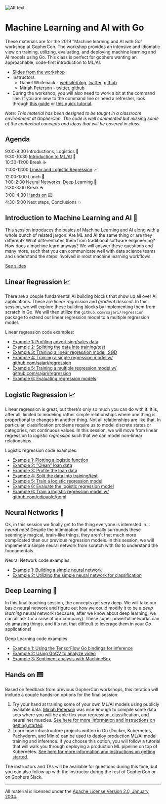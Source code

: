 ![Alt text](https://docs.google.com/drawings/d/e/2PACX-1vT37glyZXd8ViXedt0LCSpzsbWCUSSLhWuR3o5_74tL92fh7zeIo3hVtCzhnpw8IeWAM-KcI419cIkm/pub?w=745&h=310)

# Machine Learning and AI with Go

These materials are for the 2019 "Machine learning and AI with Go" workshop at GopherCon. The workshop provides an intensive and idiomatic view on training, utilizing, evaluating, and deploying machine learning and AI models using Go. This class is perfect for gophers wanting an approachable, code-first introduction to ML/AI.

- [Slides from the workshop](https://docs.google.com/presentation/d/1igJntH89r0qT3BhD-91AewOKz9CZ9FWfOmmicxino7k/edit?usp=sharing)
- Instructors 
  - Daniel Whitenack - [website/blog](http://www.datadan.io/), [twitter](https://twitter.com/dwhitena), [github](https://github.com/dwhitena)
  - Miriah Peterson - [twitter](https://twitter.com/captainnobody1), [github](https://github.com/Soypete)
- During the workshop, you will also need to work a bit at the command line. If you are new to the command line or need a refresher, look through [this guide](http://bit.ly/2SytJAR) or [this quick tutorial](https://lifehacker.com/5633909/who-needs-a-mouse-learn-to-use-the-command-line-for-almost-anything).

*Note: This material has been designed to be taught in a classroom environment at GopherCon. The code is well commented but missing some of the contextual concepts and ideas that will be covered in class.*

## Agenda

9:00-9:30 Introductions, Logistics 🎤   
9:30-10:30 [Introduction to ML/AI](#introduction-to-machine-learning-and-ai-) 🧠   
10:30-11:00 Break ☕   
11:00-12:00 [Linear and Logistic Regression](#linear-regression-) 📈   
12:00-1:00 Lunch 🍕   
1:00-2:00 [Neural Networks, Deep Learning](#neural-networks-) 🤖   
2:30-3:00 Break ☕   
3:00-4:30 [Hands on](#hands-on-%EF%B8%8F) ⌨️   
4:30-5:00 Next steps, Conclusions 💥   

## Introduction to Machine Learning and AI 🧠

This session introduces the basics of Machine Learning and AI along with a whole bunch of related jargon. Are ML and AI the same thing or are they different? What differentiates them from traditional software engineering? How does a machine learn anyway? We will answer these questions and many more, such that you can communicate well with data science teams and understand the steps involved in most machine learning workflows.

[See slides](https://docs.google.com/presentation/d/1igJntH89r0qT3BhD-91AewOKz9CZ9FWfOmmicxino7k/edit?usp=sharing)

## Linear Regression 📈

There are a couple fundamental AI building blocks that show up all over AI applications. These are _linear regression_ and _gradient descent_. In this session, we will explore these building blocks by implementing them from scratch in Go. We will then utilize the `github.com/sajari/regression` package to extend our linear regression model to a multiple regression model.

Linear regression code examples:

- [Example 1: Profiling advertising/sales data](linear_regression/example1/example1.go)
- [Example 2: Splitting the data into training/test](linear_regression/example2/example2.go)
- [Example 3: Training a linear regression model, SGD](linear_regression/example3/example3.go)
- [Example 4: Training a single regression model w/ github.com/sajari/regression](linear_regression/example4/example4.go)
- [Example 5: Training a multiple regression model w/ github.com/sajari/regression](linear_regression/example5/example5.go)
- [Example 6: Evaluating regression models](linear_regression/example6/example6.go)

## Logistic Regression 📈

Linear regression is great, but there's only so much you can do with it. It is, after all, limited to modeling rather simple relationships where one thing is proportional to changes in another thing. Not all relationships are like that. In particular, classification problems require us to model discrete states or categories, not continuous values. In this session, we will move from linear regression to _logistic regression_ such that we can model non-linear relationships.

Logistic regression code examples:

- [Example 1: Plotting a logistic function](logistic_regression/example1/example1.go)
- [Example 2: "Clean" loan data](logistic_regression/example2/example2.go)
- [Example 3: Profile the loan data](logistic_regression/example3/example3.go)
- [Example 4: Split the data into training/test](logistic_regression/example4/example4.go)
- [Example 5: Train a logistic regression model](logistic_regression/example5/example5.go)
- [Example 6: Evaluate the logistic regression model](logistic_regression/example6/example6.go)
- [Example 6: Train a logistic regression model w/ github.com/cdipaolo/goml](logistic_regression/example7/example7.go)

## Neural Networks 🤖

Ok, in this session we finally get to the thing everyone is interested in... _neural nets_! Despite the intimidation that normally surrounds these seemingly magical, brain-like things, they aren't that much more complicated than our previous regression models. In this session, we will implement a simple neural network from scratch with Go to understand the fundamentals.

Neural Network code examples:

- [Example 1: Building a simple neural network](neural_networks/example1/example1.go)
- [Example 2: Utilizing the simple neural network for classification](neural_networks/example2/example2.go)

## Deep Learning 🤖

In this final teaching session, the concepts get very deep. We will take our basic neural network and figure out how we could modify it to be a _deep learning_ neural network (because, after we know about deep learning, we can all ask for a raise at our company). These super powerful networks can do amazing things, and it's not that difficult to leverage them in your Go applications!

Deep Learning code examples:

- [Example 1: Using the TensorFlow Go bindings for inference](deep_learning/example1/example1.go)
- [Example 2: Using GoCV to analyze video](deep_learning/example2/example2.go)
- [Example 3: Sentiment analysis with MachineBox](deep_learning/example3/example3.go)

## Hands on ⌨️ 

Based on feedback from previous GopherCon workshops, this iteration will include a couple hands-on options for the final session:

1. Try your hand at training some of your own ML/AI models using publicly available data. [Miriah Peterson](https://github.com/Soypete) was nice enough to compile some data sets where you will be able flex your regression, classification, and neural net muscles. [See here for more information and instructions on getting started](projects.md).
2. Learn how infrastructure projects written in Go (Docker, Kubernetes, Pachyderm, and Minio) can be used to deploy production ML/AI model training and inference. If you choose this option, you will follow a tutorial that will walk you through deploying a production ML pipeline on top of Kubernetes. [See here for more information and instructions on getting started](https://github.com/dwhitena/pach-go-regression). 

The instructors and TAs will be available for questions during this time, but you can also follow up with the instructor during the rest of GopherCon or on Gophers Slack.



___
All material is licensed under the [Apache License Version 2.0, January 2004](http://www.apache.org/licenses/LICENSE-2.0).
